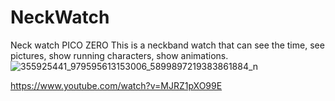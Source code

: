 # NeckWatch
Neck watch PICO ZERO This is a neckband watch that can see the time, see pictures, show running characters, show animations.
![355925441_979595613153006_5899897219383861884_n](https://github.com/YakrooThai/NeckWatch/assets/56666070/256d7191-be59-48b6-a11d-ce99a4165f4e)


https://www.youtube.com/watch?v=MJRZ1pXO99E
